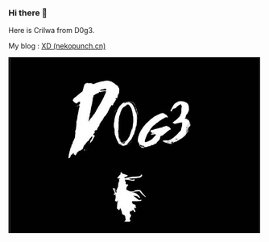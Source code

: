 ### Hi there 👋

Here is Crilwa from D0g3.

My blog : [XD (nekopunch.cn)](http://nekopunch.cn/)

![D0g3](D0g3.jpg)
